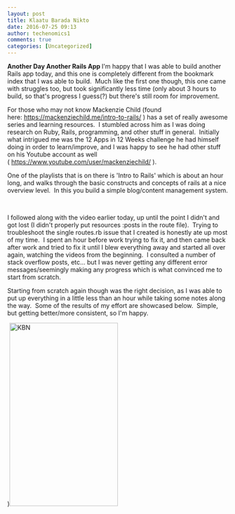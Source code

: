 ```yaml
---
layout: post
title: Klaatu Barada Nikto
date: 2016-07-25 09:13
author: techenomics1
comments: true
categories: [Uncategorized]
---
```

<strong>Another Day Another Rails App
</strong>I'm happy that I was able to build another Rails app today, and this one is completely different from the bookmark index that I was able to build.  Much like the first one though, this one came with struggles too, but took significantly less time (only about 3 hours to build, so that's progress I guess(?) but there's still room for improvement.

For those who may not know Mackenzie Child (found here: https://mackenziechild.me/intro-to-rails/ ) has a set of really awesome series and learning resources.  I stumbled across him as I was doing research on Ruby, Rails, programming, and other stuff in general.  Initially what intrigued me was the 12 Apps in 12 Weeks challenge he had himself doing in order to learn/improve, and I was happy to see he had other stuff on his Youtube account as well ( https://www.youtube.com/user/mackenziechild/ ).

One of the playlists that is on there is 'Intro to Rails' which is about an hour long, and walks through the basic constructs and concepts of rails at a nice overview level.  In this you build a simple blog/content management system.

&nbsp;

I followed along with the video earlier today, up until the point I didn't and got lost (I didn't properly put resources :posts in the route file).  Trying to troubleshoot the single routes.rb issue that I created is honestly ate up most of my time.  I spent an hour before work trying to fix it, and then came back after work and tried to fix it until I blew everything away and started all over again, watching the videos from the beginning.  I consulted a number of stack overflow posts, etc... but I was never getting any different error messages/seemingly making any progress which is what convinced me to start from scratch.

Starting from scratch again though was the right decision, as I was able to put up everything in a little less than an hour while taking some notes along the way.  Some of the results of my effort are showcased below.  Simple, but getting better/more consistent, so I'm happy.


)<img class="alignnone size-full wp-image-367" src="https://techenomicsblog.files.wordpress.com/2016/07/kbn.jpg" alt="KBN" width="247" height="418" />
